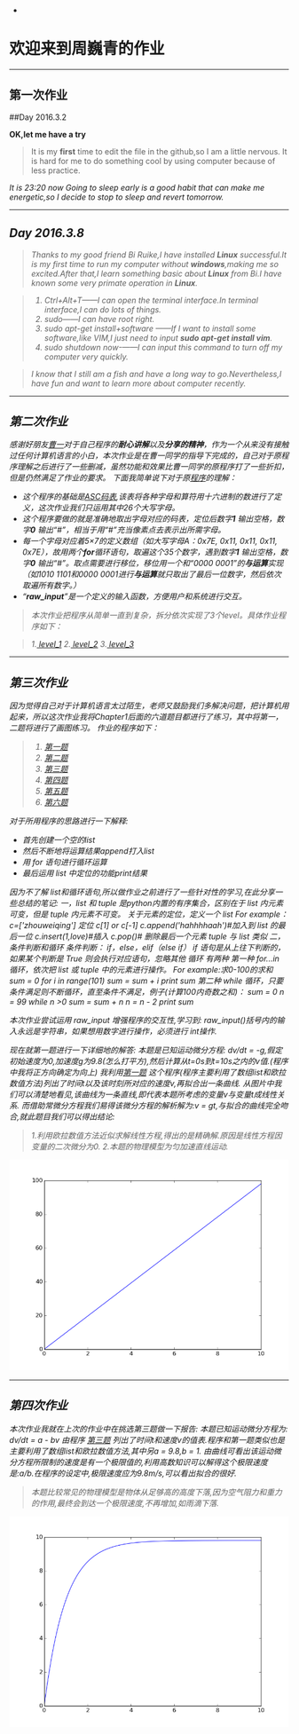 *

**欢迎来到周巍青的作业**
=

----------



第一次作业
-

##Day 2016.3.2


**OK,let me have a try**
>It is my **first** time to edit the file in the github,so I am a little nervous.
It is hard for me to do something cool by using computer because of less practice.
 <i class="icon-clock">
It is 23:20 now
Going to sleep early is a good habit that can make me energetic,so I decide to stop to sleep and revert tomorrow.


----------


## Day 2016.3.8
>Thanks to my good friend Bi Ruike,I have installed **Linux** successful.It is my first time to run my computer without **windows**,making me so excited.After that,I learn something basic about **Linux** from Bi.I have known some very primate operation in **Linux**.

 >1. *Ctrl+Alt+T*——I can open the terminal interface.In terminal interface,I can do lots of things.
> 2. *sudo*——I can have root right.
 >3. *sudo apt-get install+software* ——If I want to install some software,like VIM,I just need to input **sudo apt-get install vim**.
 >4. *sudo shutdown now*-——I can input this command to turn off my computer very quickly.
  
  > I know that I still am a fish and have a long way to go.Nevertheless,I 
have fun and want to learn more about computer recently. 

----------
第二次作业
-
感谢好朋友[曹一](https://github.com/breakingDboy/computational_physics_2013301020120)对于自己程序的**耐心讲解**以及**分享的精神**，作为一个从来没有接触过任何计算机语言的小白，本次作业是在曹一同学的指导下完成的，自己对于原程序理解之后进行了一些删减，虽然功能和效果比曹一同学的原程序打了一些折扣，但是仍然满足了作业的要求。
下面我简单说下对于原[程序](https://github.com/2013ZhouWeiqing/computationalphysics_N2013301020044/blob/master/homework2_level_1.py)的理解：

 - 这个程序的基础是[ASC码表](http://baike.baidu.com/link?url=8hO0SV49PPsV326d1cRd8bReE13rGwrBZj_yMTFOG-YQWYYd4gTxEC8jRNwnMOYZyhobq13MYqCXQXZ4KDoeU_),该表将各种字母和算符用十六进制的数进行了定义，这次作业我们只运用其中26个大写字母。
 - 这个程序要做的就是准确地取出字母对应的码表，定位后数字**1**
 输出空格，数字**0** 输出“#”，相当于用“#”充当像素点去表示出所需字母。
 - 每一个字母对应着5×7的定义数组（如大写字母A：0x7E, 0x11, 0x11, 0x11, 0x7E），故用两个**for**循环语句，取遍这个35个数字，遇到数字**1** 输出空格，数字**0** 输出“#”。取点需要进行移位，移位用一个和“0000 0001”的**与运算**实现（如1010 1101和0000 0001进行**与运算**就只取出了最后一位数字，然后依次取遍所有数字。）
 - “**raw_input**”是一个定义的输入函数，方便用户和系统进行交互。

>本次作业把程序从简单一直到复杂，拆分依次实现了3个level。具体作业程序如下：

 >1.[  level_1](https://github.com/2013ZhouWeiqing/computationalphysics_N2013301020044/blob/master/homework2_level_1.py)
 >2.[   level_2](https://github.com/2013ZhouWeiqing/computationalphysics_N2013301020044/blob/master/homework2_level_2.py)
>3.[  level_3](https://github.com/2013ZhouWeiqing/computationalphysics_N2013301020044/blob/master/homework2_level_3.py)
 
----------
第三次作业
-
因为觉得自己对于计算机语言太过陌生，老师又鼓励我们多解决问题，把计算机用起来，所以这次作业我将Chapter1后面的六道题目都进行了练习，其中将第一，二题将进行了画图练习。
作业的程序如下：

 

> 1. [第一题](https://github.com/2013ZhouWeiqing/computationalphysics_N2013301020044/blob/master/%E7%AC%AC%E5%9B%9B%E6%AC%A1%E4%BD%9C%E4%B8%9A/1.1.py)
 >2. [第二题](https://github.com/2013ZhouWeiqing/computationalphysics_N2013301020044/blob/master/%E7%AC%AC%E5%9B%9B%E6%AC%A1%E4%BD%9C%E4%B8%9A/1.2.py)
 >3. [第三题](https://github.com/2013ZhouWeiqing/computationalphysics_N2013301020044/blob/master/%E7%AC%AC%E5%9B%9B%E6%AC%A1%E4%BD%9C%E4%B8%9A/1.3.py)
 >4. [第四题](https://github.com/2013ZhouWeiqing/computationalphysics_N2013301020044/blob/master/%E7%AC%AC%E5%9B%9B%E6%AC%A1%E4%BD%9C%E4%B8%9A/1.4.py)
 >5. [第五题](https://github.com/2013ZhouWeiqing/computationalphysics_N2013301020044/blob/master/%E7%AC%AC%E5%9B%9B%E6%AC%A1%E4%BD%9C%E4%B8%9A/1.5.py)
 >6. [第六题](https://github.com/2013ZhouWeiqing/computationalphysics_N2013301020044/blob/master/%E7%AC%AC%E5%9B%9B%E6%AC%A1%E4%BD%9C%E4%B8%9A/1.6.py)

对于所用程序的思路进行一下解释:

 - 首先创建一个空的list
 - 然后不断地将运算结果append打入list
 - 用 for 语句进行循环运算
 - 最后运用 list 中定位的功能print结果
 
因为不了解 list和循环语句,所以做作业之前进行了一些针对性的学习,在此分享一些总结的笔记:
一，list 和 tuple 是python内置的有序集合，区别在于 list 内元素可变，但是 tuple 内元素不可变。
关于元素的定位，定义一个 list
For example：
c=['zhouweiqing']
定位 c[1] or c[-1]
c.append('hahhhhaah')#加入到 list 的最后一位
c.insert(1,love)#插入
c.pop()# 删除最后一个元素
tuple 与 list 类似
二，条件判断和循环
条件判断： if，else，elif（else if）
if 语句是从上往下判断的，如果某个判断是 True 则会执行对应语句，忽略其他
循环 有两种
第一种 for...in 循环，依次把 list 或 tuple 中的元素进行操作。
For example:求0-100的求和
sum = 0
for i in range(101)
    sum = sum + i
print sum
第二种 while 循环，只要条件满足则不断循环，直至条件不满足，例子(计算100内奇数之和)：
sum = 0
n = 99
while n >0
    sum = sum + n
    n = n - 2
print sum
 
本次作业尝试运用 raw_input  增强程序的交互性,学习到:
raw_input()括号内的输入永远是字符串，如果想用数字进行操作，必须进行 int操作.

现在就第一题进行一下详细地的解答:
本题是已知运动微分方程: dv/dt = -g,假定初始速度为0,加速度g为9.8(怎么打平方),然后计算从t=0s到t=10s之内的v值.(程序中我将正方向确定为向上)
我利用[第一题](https://github.com/2013ZhouWeiqing/computationalphysics_N2013301020044/blob/master/%E7%AC%AC%E5%9B%9B%E6%AC%A1%E4%BD%9C%E4%B8%9A/1.1.py) 这个程序(程序主要利用了数组list和欧拉数值方法)列出了时间t以及该时刻所对应的速度v,再拟合出一条曲线.
从图片中我们可以清楚地看见,该曲线为一条直线,即代表本题所考虑的变量v与变量t成线性关系.
而借助常微分方程我们易得该微分方程的解析解为:v = gt,与拟合的曲线完全吻合,就此题目我们可以得出结论:
>1.利用欧拉数值方法近似求解线性方程,得出的是精确解.原因是线性方程因变量的二次微分为0.
>2.本题的物理模型为匀加速直线运动.

![enter image description here](https://raw.githubusercontent.com/2013ZhouWeiqing/computationalphysics_N2013301020044/master/%E7%AC%AC%E5%9B%9B%E6%AC%A1%E4%BD%9C%E4%B8%9A/figure_1.png)


----------
第四次作业
-
本次作业我就在上次的作业中在挑选第三题做一下报告:
本题已知运动微分方程为: 
dv/dt = a - bv
由程序 [第三题](https://github.com/2013ZhouWeiqing/computationalphysics_N2013301020044/blob/master/%E7%AC%AC%E5%9B%9B%E6%AC%A1%E4%BD%9C%E4%B8%9A/1.3.py) 列出了时间t和速度v的值表.程序和第一题类似也是主要利用了数组list和欧拉数值方法,其中另a =  9.8,b = 1.
由曲线可看出该运动微分方程所限制的速度是有一个极限值的,利用高数知识可以解得这个极限速度是:a/b.在程序的设定中,极限速度应为9.8m/s,可以看出拟合的很好.

>本题比较常见的物理模型是物体从足够高的高度下落,因为空气阻力和重力的作用,最终会到达一个极限速度,不再增加,如雨滴下落.

![enter image description here](https://raw.githubusercontent.com/2013ZhouWeiqing/computationalphysics_N2013301020044/master/%E7%AC%AC%E5%9B%9B%E6%AC%A1%E4%BD%9C%E4%B8%9A/figure_3.png)
